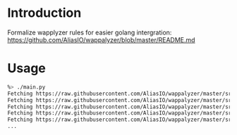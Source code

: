 # Introduction

Formalize wapplyzer rules for easier golang intergration: https://github.com/AliasIO/wappalyzer/blob/master/README.md

# Usage

```bash
%> ./main.py
Fetching https://raw.githubusercontent.com/AliasIO/wappalyzer/master/src/categories.json
Fetching https://raw.githubusercontent.com/AliasIO/wappalyzer/master/src/technologies/_.json
Fetching https://raw.githubusercontent.com/AliasIO/wappalyzer/master/src/technologies/a.json
Fetching https://raw.githubusercontent.com/AliasIO/wappalyzer/master/src/technologies/b.json
Fetching https://raw.githubusercontent.com/AliasIO/wappalyzer/master/src/technologies/c.json
...
```
